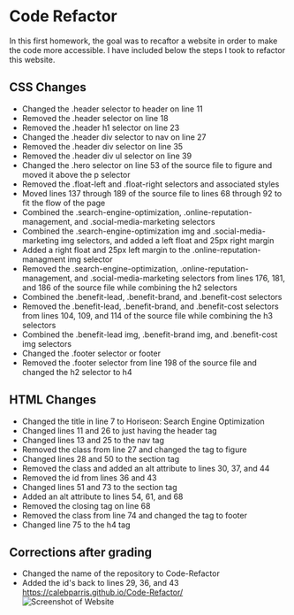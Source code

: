 # Code Refactor

In this first homework, the goal was to recaftor a website in order to make the code more accessible. I have included below the steps I took to refactor this website.

## CSS Changes
* Changed the .header selector to header on line 11
* Removed the .header selector on line 18 
* Removed the .header h1 selector on line 23
* Changed the .header div selector to nav on line 27
* Removed the .header div selector on line 35
* Removed the .header div ul selector on line 39
* Changed the .hero selector on line 53 of the source file to figure and moved it above the p selector
* Removed the .float-left and .float-right selectors and associated styles
* Moved lines 137 through 189 of the source file to lines 68 through 92 to fit the flow of the page
* Combined the .search-engine-optimization, .online-reputation-management, and .social-media-marketing selectors
* Combined the .search-engine-optimization img and .social-media-marketing img selectors, and added a left float and 25px right margin
* Added a right float and 25px left margin to the .online-reputation-managment img selector
* Removed the .search-engine-optimization, .online-reputation-management, and .social-media-marketing selectors from lines 176, 181, and 186 of the source file while combining the h2 selectors
* Combined the .benefit-lead, .benefit-brand, and .benefit-cost selectors
* Removed the .benefit-lead, .benefit-brand, and .benefit-cost selectors from lines 104, 109, and 114 of the source file while combining the h3 selectors
* Combined the .benefit-lead img, .benefit-brand img, and .benefit-cost img selectors
* Changed the .footer selector or footer
* Removed the .footer selector from line 198 of the source file and changed the h2 selector to h4

## HTML Changes
* Changed the title in line 7 to Horiseon: Search Engine Optimization
* Changed lines 11 and 26 to just having the header tag
* Changed lines 13 and 25 to the nav tag
* Removed the class from line 27 and changed the tag to figure
* Changed lines 28 and 50 to the section tag
* Removed the class and added an alt attribute to lines 30, 37, and 44
* Removed the id from lines 36 and 43
* Changed lines 51 and 73 to the section tag
* Added an alt attribute to lines 54, 61, and 68
* Removed the closing tag on line 68
* Removed the class from line 74 and changed the tag to footer
* Changed line 75 to the h4 tag

## Corrections after grading
* Changed the name of the repository to Code-Refactor
* Added the id's back to lines 29, 36, and 43 <br/>
https://calebparris.github.io/Code-Refactor/ <br/>
![Screenshot of Website](images/Code-Refactor.png)
